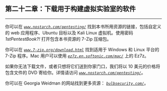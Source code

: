 ## 第二十二章：下载用于构建虚拟实验室的软件

* * *

你可以在 *[`www.nostarch.com/pentesting/`](http://www.nostarch.com/pentesting/)* 找到本书所用资源的链接，包括自定义的 web 应用程序、Ubuntu 目标以及 Kali Linux 虚拟机。使用密码 *1stPentestBook?!* 打开包含本书资源的 7-Zip 压缩包。

你可以在 *[`www.7-zip.org/download.html`](http://www.7-zip.org/download.html)* 找到适用于 Windows 和 Linux 平台的 7-Zip 程序。Mac 用户可以使用 *[`ez7z.en.softonic.com/mac/`](http://ez7z.en.softonic.com/mac/)* 上的 Ez7z。

如果你无法下载文件，或者只想将它们送到你家门口，我们将以 10 美元的价格将包含文件的 DVD 寄给你。详情请访问 *[`www.nostarch.com/pentesting/`](http://www.nostarch.com/pentesting/)*。

你可以在 Georgia Weidman 的网站找到更多资源： *[`bulbsecurity.com/`](http://bulbsecurity.com/)*。
